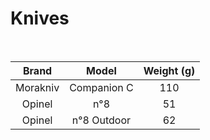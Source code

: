 # Knives

<br>

|  Brand   |    Model    | Weight (g) |
| :------: | :---------: | :--------: |
| Morakniv | Companion C |    110     |
|  Opinel  |     n°8     |     51     |
|  Opinel  | n°8 Outdoor |     62     |

